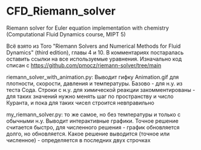 # CFD_Riemann_solver
Riemann solver for Euler equation implementation with chemistry (Computational Fluid Dynamics course, MIPT 5)

Всё взято из Toro "Riemann Solvers and Numerical Methods for Fluid Dynamics" (third edition), главы 4 и 10. В комментариях постаралась оставить ссылки на все используемые уравнения. 
Изначально код списан с https://github.com/pmocz/riemann-solver/tree/main

riemann_solver_with_animation.py:
    Выводит гифку Animation.gif для плотности, скорости, давления и температуры.
    Базово - для н.у. из теста Сода. Строки с н.у. для химической реакции закомментированы - для таких значений нужно менять шаг по пространству и число Куранта, и пока для таких чисел строится невправильно

my_riemann_solver.py:
    то же самое, но без температуры и только с обычными н.у.
    Выводит интерактивные графики. Точное решение считается быстро, для численного решения - график обновляется долго, но обновляется. Какое решение выводится (точное или численное) - определяется в последних двух строчках



